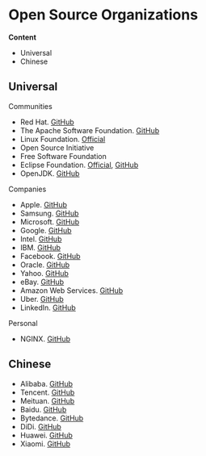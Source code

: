 # Open Source Organizations

**Content**

- Universal
- Chinese

## Universal

Communities

- Red Hat. [GitHub](https://github.com/RedHatOfficial) 
- The Apache Software Foundation. [GitHub](https://github.com/apache)
- Linux Foundation.  [Official](https://www.linuxfoundation.org/)
- Open Source Initiative
- Free Software Foundation
- Eclipse Foundation. [Official](https://www.eclipse.org/), [GitHub](https://github.com/eclipse)
- OpenJDK. [GitHub](https://github.com/openjdk)

Companies

- Apple. [GitHub](https://github.com/apple)
- Samsung. [GitHub](https://github.com/Samsung)
- Microsoft. [GitHub](https://github.com/microsoft)
- Google. [GitHub](https://github.com/google)
- Intel. [GitHub](https://github.com/intel)
- IBM. [GitHub](https://github.com/IBM)
- Facebook. [GitHub](https://github.com/facebook)
- Oracle. [GitHub](https://github.com/oracle)
- Yahoo. [GitHub](https://github.com/yahoo)
- eBay. [GitHub](https://github.com/eBay)
- Amazon Web Services. [GitHub](https://github.com/aws)
- Uber. [GitHub](https://github.com/uber)
- LinkedIn. [GitHub](https://github.com/linkedin)

Personal

- NGINX. [GitHub](https://github.com/nginx)

## Chinese

- Alibaba. [GitHub](https://github.com/alibaba)
- Tencent. [GitHub](https://github.com/Tencent)
- Meituan. [GitHub](https://github.com/meituan)
- Baidu. [GitHub](https://github.com/baidu)
- Bytedance. [GitHub](https://github.com/bytedance)
- DiDi. [GitHub](https://github.com/didi)
- Huawei. [GitHub](https://github.com/Huawei)
- Xiaomi. [GitHub](https://github.com/XiaoMi)